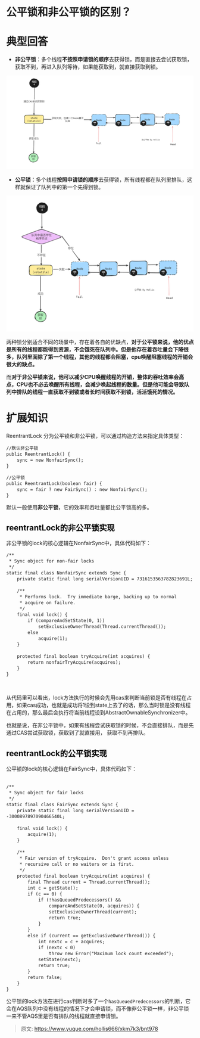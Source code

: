 # 公平锁和非公平锁的区别？

# 典型回答
+ **非公平锁**：多个线程**不按照申请锁的顺序**去获得锁，而是直接去尝试获取锁，获取不到，再进入队列等待，如果能获取到，就直接获取到锁。



![1704529751249-a3586c92-9878-45da-ade4-7d79d2c3c3f5.png](./img/uZ9c6rTs1by_Cbkt/1704529751249-a3586c92-9878-45da-ade4-7d79d2c3c3f5-654399.png)

+ **公平锁**：多个线程**按照申请锁的顺序**去获得锁，所有线程都在队列里排队，这样就保证了队列中的第一个先得到锁。



![1704529865316-b41b30f0-7c48-4726-addf-1acb96077634.png](./img/uZ9c6rTs1by_Cbkt/1704529865316-b41b30f0-7c48-4726-addf-1acb96077634-610352.png)





两种锁分别适合不同的场景中，存在着各自的优缺点，**对于公平锁来说，他的优点是所有的线程都能得到资源，不会饿死在队列中。但是他存在着吞吐量会下降很多，队列里面除了第一个线程，其他的线程都会阻塞，cpu唤醒阻塞线程的开销会很大的缺点。**



而**对于非公平锁来说，他可以减少CPU唤醒线程的开销，整体的吞吐效率会高点，CPU也不必去唤醒所有线程，会减少唤起线程的数量。但是他可能会导致队列中排队的线程一直获取不到锁或者长时间获取不到锁，活活饿死的情况。**



# 扩展知识
ReentrantLock 分为公平锁和非公平锁，可以通过构造方法来指定具体类型：



```plain
//默认非公平锁
public ReentrantLock() {
	sync = new NonfairSync();
}
```



```plain
//公平锁
public ReentrantLock(boolean fair) {
	sync = fair ? new FairSync() : new NonfairSync();
}
```



默认一般使用**非公平锁**，它的效率和吞吐量都比公平锁高的多。



## <font style="color:rgb(0, 0, 0);">reentrantLock的非公平锁实现</font>


非公平锁的lock的核心逻辑在NonfairSync中，具体代码如下：



```plain
/**
 * Sync object for non-fair locks
 */
static final class NonfairSync extends Sync {
    private static final long serialVersionUID = 7316153563782823691L;

    /**
     * Performs lock.  Try immediate barge, backing up to normal
     * acquire on failure.
     */
    final void lock() {
        if (compareAndSetState(0, 1))
            setExclusiveOwnerThread(Thread.currentThread());
        else
            acquire(1);
    }

    protected final boolean tryAcquire(int acquires) {
        return nonfairTryAcquire(acquires);
    }
}

```

[  
](https://blog.csdn.net/weixin_39309402/article/details/106466843)

从代码里可以看出，lock方法执行的时候会先用cas来判断当前锁是否有线程在占用，如果cas成功，也就是成功将1设到state上去了的话，那么当时锁是没有线程在占用的，那么最后会执行将当前线程设到AbstractOwnableSynchronizer中。



也就是说，在非公平锁中，如果有线程尝试获取锁的时候，不会直接排队，而是先通过CAS尝试获取锁，获取到了就直接用， 获取不到再排队。

## <font style="color:rgb(0, 0, 0);">reentrantLock的公平锁实现</font>
公平锁的lock的核心逻辑在FairSync中，具体代码如下：



```plain

/**
 * Sync object for fair locks
 */
static final class FairSync extends Sync {
    private static final long serialVersionUID = -3000897897090466540L;

    final void lock() {
        acquire(1);
    }

    /**
     * Fair version of tryAcquire.  Don't grant access unless
     * recursive call or no waiters or is first.
     */
    protected final boolean tryAcquire(int acquires) {
        final Thread current = Thread.currentThread();
        int c = getState();
        if (c == 0) {
            if (!hasQueuedPredecessors() &&
                compareAndSetState(0, acquires)) {
                setExclusiveOwnerThread(current);
                return true;
            }
        }
        else if (current == getExclusiveOwnerThread()) {
            int nextc = c + acquires;
            if (nextc < 0)
                throw new Error("Maximum lock count exceeded");
            setState(nextc);
            return true;
        }
        return false;
    }
}
```



公平锁的lock方法在进行cas判断时多了一个`hasQueuedPredecessors`的判断，它会在AQS队列中没有线程的情况下才会申请锁，而不像非公平锁一样，非公平锁一来不管AQS里是否有排队的线程就直接申请锁。



> 原文: <https://www.yuque.com/hollis666/xkm7k3/bnt978>